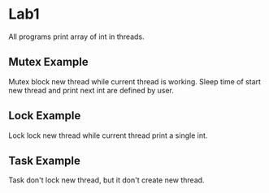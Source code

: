 # Lab1
All programs print array of int in threads.
## Mutex Example
Mutex block new thread while current thread is working. Sleep time of start new thread and print next int are defined by user.
## Lock Example
Lock lock new thread while current thread print a single int.
## Task Example
Task don't lock new thread, but it don't create new thread.
